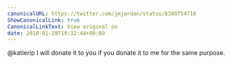 ```yaml
---
canonicalURL: https://twitter.com/jmjordan/status/8380754716
ShowCanonicalLink: true
CanonicalLinkText: View original on
date: 2010-01-29T19:32:44+00:00
---
```

@katierip I will donate it to you if you donate it to me for the same purpose.